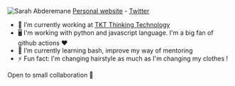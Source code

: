 ![Sarah Abderemane](http://dev.sarahabd.com/static/about-me.jpg)
[Personal website](https://sarahabd.com/) - [Twitter](https://twitter.com/s_abderemane)
- 👾 I’m currently working at [TKT Thinking Technology](https://tkt.paris) 
- 🖥️ I'm working with python and javascript language. I'm a big fan of github actions ❤️
- 🌱 I’m currently learning bash, improve my way of mentoring
- ⚡ Fun fact: I'm changing hairstyle as much as I'm changing my clothes !


Open to small collaboration 👯

<!--
**sabderemane/sabderemane** is a ✨ _special_ ✨ repository because its `README.md` (this file) appears on your GitHub profile.

Here are some ideas to get you started:

- 🔭 I’m currently working on ...
- 🌱 I’m currently learning ...
- 👯 I’m looking to collaborate on ...
- 🤔 I’m looking for help with ...
- 💬 Ask me about ...
- 📫 How to reach me: ...
- 😄 Pronouns: ...
- ⚡ Fun fact: ...
-->
